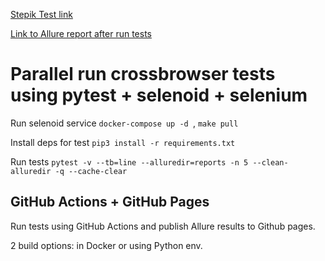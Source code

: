[Stepik Test link](http://selenium1py.pythonanywhere.com/)

[Link to Allure report after run tests](https://vgoroshenko.github.io/auto_py_final/)

# Parallel run crossbrowser tests using pytest + selenoid + selenium 

Run selenoid service `docker-compose up -d `, `make pull` 

Install deps for test `pip3 install -r requirements.txt`

Run tests  `pytest -v --tb=line --alluredir=reports -n 5 --clean-alluredir -q --cache-clear`


## GitHub Actions + GitHub Pages
Run tests using GitHub Actions and publish Allure results to Github pages. 

2 build options: in Docker or using Python env.